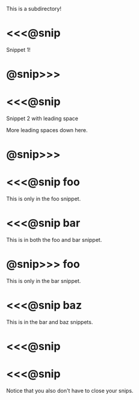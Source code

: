 This is a subdirectory!

# <<<@snip

Snippet 1!

# @snip>>>

# <<<@snip

  Snippet 2 with leading space

  More leading spaces down here.

# @snip>>>

# <<<@snip foo

This is only in the foo snippet.

# <<<@snip bar

This is in both the foo and bar snippet.

# @snip>>> foo

This is only in the bar snippet.

# <<<@snip baz

This is in the bar and baz snippets.

# <<<@snip

# <<<@snip

Notice that you also don't have to close your snips.
